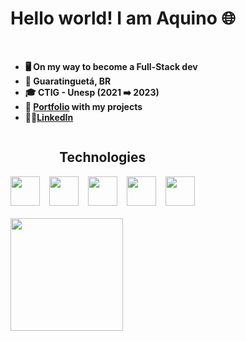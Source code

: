<h1>Hello world! I am Aquino 🌐</h1><br>

- **🖥️ On my way to become a Full-Stack dev** 
- **📍 Guaratinguetá, BR** 
- **🎓 CTIG - Unesp (2021 ➡️ 2023)**
- **📂 [Portfolio](https://github.com/jv-aquino/portfolio) with my projects**
- **👨‍💻[LinkedIn](https://www.linkedin.com/in/jv-aquino/)**

<div style="display: inline-block" align="center">
  <h2>Technologies</h2>
  <img height="47" src="https://cdn.jsdelivr.net/gh/devicons/devicon/icons/html5/html5-original.svg" /> &ensp;
  <img height="47" src="https://cdn.jsdelivr.net/gh/devicons/devicon/icons/css3/css3-original.svg" /> &ensp;
  <img height="47" src="https://cdn.jsdelivr.net/gh/devicons/devicon/icons/tailwindcss/tailwindcss-plain.svg" /> &ensp;
  <img height="47" src="https://cdn.jsdelivr.net/gh/devicons/devicon/icons/javascript/javascript-original.svg" /> &ensp;
  <img height="47" src="https://cdn.jsdelivr.net/gh/devicons/devicon/icons/nodejs/nodejs-original-wordmark.svg" />
</div>
<br><br>
<div style="display: inline-block" align="center">
  <a href="https://github.com/jv-aquino">
  <img height="180em" src="https://github-readme-stats.vercel.app/api?username=jv-aquino&show_icons=true&theme=tokyonight&count_private=true&include_all_commits=true">
</div>
